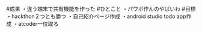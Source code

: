 #成果
・違う端末で共有機能を作った
#ひとこと
・パワポ作んのやばいわ
#目標
・hackthon２つとも勝つ
・自己紹介ページ作成
・android studio todo app作成
・atcoder一位取る
